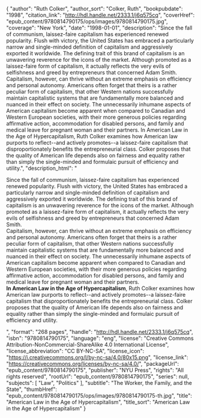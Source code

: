 {
  "author": "Ruth Colker",
  "author_sort": "Colker, Ruth",
  "bookpubdate": "1998",
  "citation_link": "http://hdl.handle.net/2333.1/j6q575cq",
  "coverHref": "epub_content/9780814790175/ops/images/9780814790175.jpg",
  "coverage": "New York",
  "date": "1998-01-01",
  "description": "Since the fall of communism, laissez-faire capitalism has experienced renewed popularity.  Flush with victory, the United States has embraced a particularly narrow and single-minded definition of capitalism and aggressively exported it worldwide.  The defining trait of this brand of capitalism is an unwavering reverence for the icons of the market. Although promoted as a laissez-faire form of capitalism, it actually reflects the very evils of selfishness and greed by entrepreneurs that concerned Adam Smith. Capitalism, however, can thrive without an extreme emphasis on efficiency and personal autonomy.  Americans often forget that theirs is a rather peculiar form of capitalism, that other Western nations successfully maintain capitalistic systems that are fundamentally more balanced and nuanced in their effect on society. The unnecessarily inhumane aspects of American capitalism become apparent when compared to Canadian and Western European societies, with their more generous policies regarding affirmative action, accommodation for disabled persons, and family and medical leave for pregnant woman and their partners. In American Law in the Age of Hypercapitalism, Ruth Colker examines how American law purports to reflect--and actively promotes--a laissez-faire capitalism that disproportionately benefits the entrepreneurial class.  Colker proposes that the quality of American life depends also on fairness and equality rather than simply the single-minded and formulaic pursuit of efficiency and utility.",
  "description_html": "<p>Since the fall of communism, laissez-faire capitalism has experienced renewed popularity.  Flush with victory, the United States has embraced a particularly narrow and single-minded definition of capitalism and aggressively exported it worldwide.  The defining trait of this brand of capitalism is an unwavering reverence for the icons of the market. Although promoted as a laissez-faire form of capitalism, it actually reflects the very evils of selfishness and greed by entrepreneurs that concerned Adam Smith.<br> Capitalism, however, can thrive without an extreme emphasis on efficiency and personal autonomy.  Americans often forget that theirs is a rather peculiar form of capitalism, that other Western nations successfully maintain capitalistic systems that are fundamentally more balanced and nuanced in their effect on society. The unnecessarily inhumane aspects of American capitalism become apparent when compared to Canadian and Western European societies, with their more generous policies regarding affirmative action, accommodation for disabled persons, and family and medical leave for pregnant woman and their partners.<br> <b>In American Law in the Age of Hypercapitalism</b>, Ruth Colker examines how American law purports to reflect--and actively promotes--a laissez-faire capitalism that disproportionately benefits the entrepreneurial class.  Colker proposes that the quality of American life depends also on fairness and equality rather than simply the single-minded and formulaic pursuit of efficiency and utility.</p>",
  "format": "268 pages",
  "handle": "http://hdl.handle.net/2333.1/j6q575cq",
  "isbn": "9780814790175",
  "language": "eng",
  "license": "Creative Commons Attribution-NonCommercial-ShareAlike 4.0 International License",
  "license_abbreviation": "CC BY-NC-SA",
  "license_icon": "https://i.creativecommons.org/l/by-nc-sa/4.0/80x15.png",
  "license_link": "https://creativecommons.org/licenses/by-nc-sa/4.0/",
  "packageUrl": "epub_content/9780814790175",
  "publisher": "NYU Press",
  "rights": "All rights reserved",
  "rootUrl": "epub_content/9780814790175",
  "series": null,
  "subjects": [
    "Law",
    "Politics"
  ],
  "subtitle": "The Worker, the Family, and the State",
  "thumbHref": "epub_content/9780814790175/ops/images/9780814790175-th.jpg",
  "title": "American Law in the Age of Hypercapitalism",
  "title_sort": "American Law in the Age of Hypercapitalism"
}
